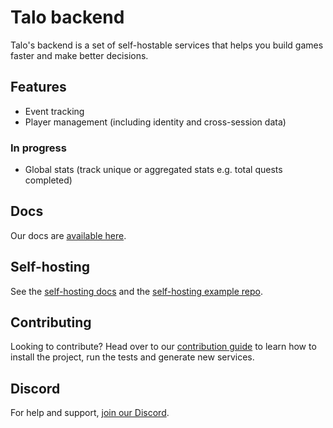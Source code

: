 # Talo backend

Talo's backend is a set of self-hostable services that helps you build games faster and make better decisions.

## Features
- Event tracking
- Player management (including identity and cross-session data)

### In progress
- Global stats (track unique or aggregated stats e.g. total quests completed)

## Docs

Our docs are [available here](https://docs.trytalo.com).

## Self-hosting

See the [self-hosting docs](https://docs.trytalo.com/docs/selfhosting/overview) and the [self-hosting example repo](https://github.com/TaloDev/hosting).

## Contributing

Looking to contribute? Head over to our [contribution guide](CONTRIBUTING.md) to learn how to install the project, run the tests and generate new services.

## Discord

For help and support, [join our Discord](https://discord.gg/2RWwxXVY3v).
